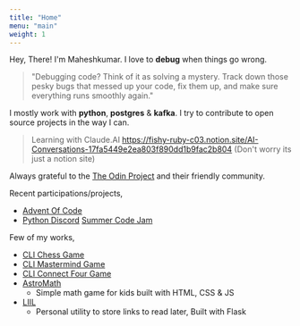 ```yaml
---
title: "Home"
menu: "main"
weight: 1
---
```


Hey, There! I'm Maheshkumar. I love to **debug** when things go wrong. 

> "Debugging code? Think of it as solving a mystery. Track down those pesky bugs that messed up your code, fix them up, and make sure everything runs smoothly again."

I mostly work with **python**, **postgres** & **kafka**. I try to contribute to open source projects in the way I can.

> Learning with Claude.AI https://fishy-ruby-c03.notion.site/AI-Conversations-17fa5449e2ea803f890dd1b9fac2b804 (Don't worry its just a notion site)

Always grateful to the [The Odin Project](https://theodinproject.com) and their friendly community.

Recent participations/projects,
- [Advent Of Code](https://github.com/Maheshkumar-novice/Advent-Of-Code-Solutions)
- [Python Discord](https://www.pythondiscord.com/) [Summer Code Jam](https://github.com/krishnabhat3383/code-jam-24-luminous-lightyears)

Few of my works,
- [CLI Chess Game](https://github.com/Maheshkumar-novice/Chess)
- [CLI Mastermind Game](https://github.com/Maheshkumar-novice/Mastermind)
- [CLI Connect Four Game](https://github.com/Maheshkumar-novice/Connect-Four)
- [AstroMath](https://github.com/Maheshkumar-novice/AstroMath)
  * Simple math game for kids built with HTML, CSS & JS
- [LIIL](https://github.com/Maheshkumar-novice/LIIL)
  * Personal utility to store links to read later, Built with Flask
